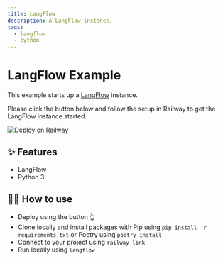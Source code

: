 ```yaml
---
title: LangFlow
description: A LangFlow instance.
tags:
  - langflow
  - python
---
```


# LangFlow Example

This example starts up a [LangFlow](https://github.com/logspace-ai/langflow.git) instance.

Please click the button below and follow the setup in Railway to get the LangFlow instance started.

[![Deploy on Railway](https://railway.app/button.svg)](https://railway.app/template/Emy2sU?referralCode=63H2w2)
## ✨ Features

- LangFlow
- Python 3

## 💁‍♀️ How to use

- Deploy using the button 👆
- Clone locally and install packages with Pip using `pip install -r requirements.txt` or Poetry using `poetry install`
- Connect to your project using `railway link`
- Run locally using `langflow`
